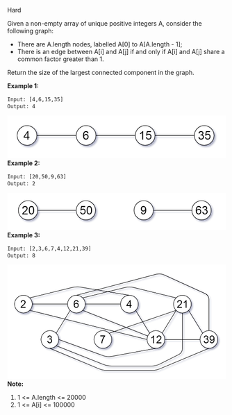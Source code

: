 Hard

Given a non-empty array of unique positive integers A, consider the following graph:

- There are A.length nodes, labelled A[0] to A[A.length - 1];
- There is an edge between A[i] and A[j] if and only if A[i] and A[j] share a common factor greater than 1.

Return the size of the largest connected component in the graph.

 

**Example 1:**
```
Input: [4,6,15,35]
Output: 4
```
![952_example1](https://github.com/wilwfy/LeetCode/blob/master/0952.%20Largest%20Component%20Size%20by%20Common%20Factor/952_example1.png)
**Example 2:**
```
Input: [20,50,9,63]
Output: 2
```
![952_example2](https://github.com/wilwfy/LeetCode/blob/master/0952.%20Largest%20Component%20Size%20by%20Common%20Factor/952_example2.png)
**Example 3:**
```
Input: [2,3,6,7,4,12,21,39]
Output: 8
```
![952_example3](https://github.com/wilwfy/LeetCode/blob/master/0952.%20Largest%20Component%20Size%20by%20Common%20Factor/952_example3.png)
**Note:**

1. 1 <= A.length <= 20000
2. 1 <= A[i] <= 100000
